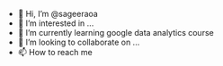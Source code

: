 - 👋 Hi, I’m @sageeraoa
- 👀 I’m interested in ...
- 🌱 I’m currently learning google data analytics course
- 💞️ I’m looking to collaborate on ...
- 📫 How to reach me 

<!---
sageeraoa/sageeraoa is a ✨ special ✨ repository because its `README.md` (this file) appears on your GitHub profile.
You can click the Preview link to take a look at your changes.
--->
